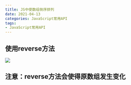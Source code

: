 ```yaml
---
title: JS中使数组倒序排列
date: 2021-04-13
categories: JavaScript常用API
tags: 
- JavaScript常用API
---
```

## 使用reverse方法
![](https://img-blog.csdnimg.cn/img_convert/88e5015d4ed640f218b7d1f8a5ffe080.png)

## 注意：reverse方法会使得原数组发生变化